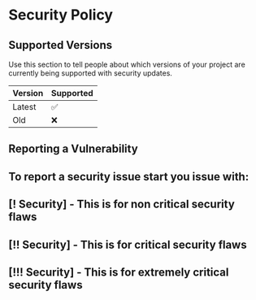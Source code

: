 # Security Policy

## Supported Versions

Use this section to tell people about which versions of your project are
currently being supported with security updates.

| Version | Supported          |
| ------- | ------------------ |
| Latest  | :white_check_mark: |
| Old     | :x:                |

## Reporting a Vulnerability
To report a security issue start you issue with: 
-
[! Security] - This is for non critical security flaws 
-
[!! Security] - This is for critical security flaws 
-
[!!! Security] - This is for extremely critical security flaws
-

